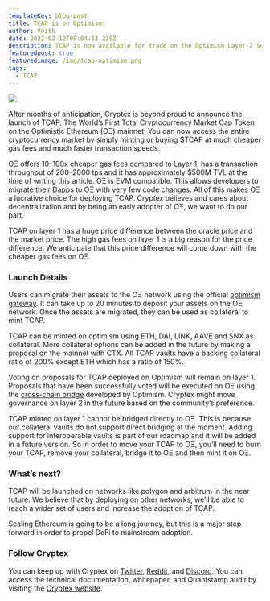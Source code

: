 ```yaml
---
templateKey: blog-post
title: TCAP is on Optimism!
author: Voith
date: 2022-02-12T00:04:53.229Z
description: TCAP is now available for trade on the Optimism Layer-2 solution for Ethereum!
featuredpost: true
featuredimage: /img/tcap-optimism.png
tags:
  - TCAP
---
```

![](/img/tcap-optimism.png)

After months of anticipation, Cryptex is beyond proud to announce the launch of TCAP, The World’s First Total Cryptocurrency Market Cap Token on the Optimistic Ethereum (OΞ) mainnet! You can now access the entire cryptocurrency market by simply minting or buying $TCAP at much cheaper gas fees and much faster transaction speeds.

OΞ offers 10–100x cheaper gas fees compared to Layer 1, has a transaction throughput of 200–2000 tps and it has approximately $500M TVL at the time of writing this article. OΞ is EVM compatible. This allows developers to migrate their Dapps to OΞ with very few code changes. All of this makes OΞ a lucrative choice for deploying TCAP. Cryptex believes and cares about decentralization and by being an early adopter of OΞ, we want to do our part.

TCAP on layer 1 has a huge price difference between the oracle price and the market price. The high gas fees on layer 1 is a big reason for the price difference. We anticipate that this price difference will come down with the cheaper gas fees on OΞ.

### Launch Details

Users can migrate their assets to the OΞ network using the official [optimism gateway](https://gateway.optimism.io/). It can take up to 20 minutes to deposit your assets on the OΞ network. Once the assets are migrated, they can be used as collateral to mint TCAP.

TCAP can be minted on optimism using ETH, DAI, LINK, AAVE and SNX as collateral. More collateral options can be added in the future by making a proposal on the mainnet with CTX. All TCAP vaults have a backing collateral ratio of 200% except ETH which has a ratio of 150%.

Voting on proposals for TCAP deployed on Optimism will remain on layer 1. Proposals that have been successfully voted will be executed on OΞ using the [cross-chain bridge](https://community.optimism.io/docs/developers/bridge/messaging/) developed by Optimism. Cryptex might move governance on layer 2 in the future based on the community’s preference.

TCAP minted on layer 1 cannot be bridged directly to OΞ. This is because our collateral vaults do not support direct bridging at the moment. Adding support for interoperable vaults is part of our roadmap and it will be added in a future version. So in order to move your TCAP to OΞ, you’ll need to burn your TCAP, remove your collateral, bridge it to OΞ and then mint it on OΞ.

### What’s next?

TCAP will be launched on networks like polygon and arbitrum in the near future. We believe that by deploying on other networks, we’ll be able to reach a wider set of users and increase the adoption of TCAP.

Scaling Ethereum is going to be a long journey, but this is a major step forward in order to propel DeFi to mainstream adoption.

### Follow Cryptex

You can keep up with Cryptex on [Twitter](http://www.twitter.com/cryptexfinance), [Reddit](http://www.reddit.com/r/TotalCryptoMarketCap), and [Discord](https://discord.gg/8bsHhe9y). You can access the technical documentation, whitepaper, and Quantstamp audit by visiting the [Cryptex website](https://cryptex.finance/).